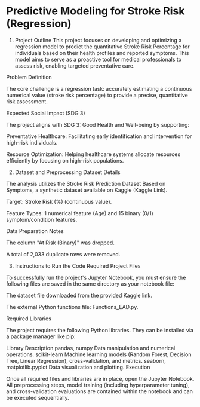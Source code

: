 <h1>Predictive Modeling for Stroke Risk (Regression)</h1> 

1. Project Outline
This project focuses on developing and optimizing a regression model to predict the quantitative Stroke Risk Percentage for individuals based on their health profiles and reported symptoms. This model aims to serve as a proactive tool for medical professionals to assess risk, enabling targeted preventative care.

Problem Definition

The core challenge is a regression task: accurately estimating a continuous numerical value (stroke risk percentage) to provide a precise, quantitative risk assessment.

Expected Social Impact (SDG 3)

The project aligns with SDG 3: Good Health and Well-being by supporting:

Preventative Healthcare: Facilitating early identification and intervention for high-risk individuals.

Resource Optimization: Helping healthcare systems allocate resources efficiently by focusing on high-risk populations.

2. Dataset and Preprocessing
Dataset Details

The analysis utilizes the Stroke Risk Prediction Dataset Based on Symptoms, a synthetic dataset available on Kaggle (Kaggle Link).

Target: Stroke Risk (%) (continuous value).

Feature Types: 1 numerical feature (Age) and 15 binary (0/1) symptom/condition features.

Data Preparation Notes

The column "At Risk (Binary)" was dropped.

A total of 2,033 duplicate rows were removed.

3. Instructions to Run the Code
Required Project Files

To successfully run the project's Jupyter Notebook, you must ensure the following files are saved in the same directory as your notebook file:

The dataset file downloaded from the provided Kaggle link.

The external Python functions file: Functions_EAD.py.

Required Libraries

The project requires the following Python libraries. They can be installed via a package manager like pip:

Library	Description
pandas, numpy	Data manipulation and numerical operations.
scikit-learn	Machine learning models (Random Forest, Decision Tree, Linear Regression), cross-validation, and metrics.
seaborn, matplotlib.pyplot	Data visualization and plotting.
Execution

Once all required files and libraries are in place, open the Jupyter Notebook. All preprocessing steps, model training (including hyperparameter tuning), and cross-validation evaluations are contained within the notebook and can be executed sequentially.
